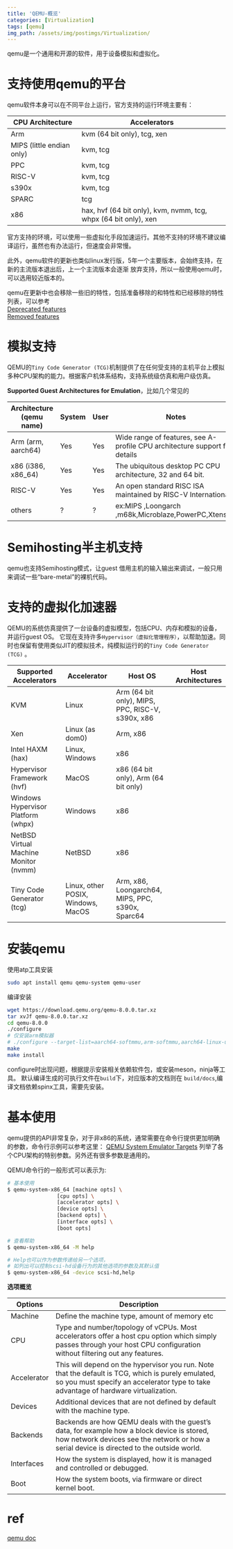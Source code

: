 ```yaml
---
title: 'QEMU-概览'
categories: [Virtualization]
tags: [qemu]
img_path: /assets/img/postimgs/Virtualization/
---
```


qemu是一个通用和开源的软件，用于设备模拟和虚拟化。

# 支持使用qemu的平台

qemu软件本身可以在不同平台上运行，官方支持的运行环境主要有：

| CPU Architecture  |  Accelerators |
| ----------------  |  ------------ |
|     Arm           |  kvm (64 bit only), tcg, xen |
| MIPS (little endian only)  |  kvm, tcg |
| PPC               |  kvm, tcg |
| RISC-V             |  kvm, tcg |
| s390x             |  kvm, tcg |
| SPARC             |  tcg |
| x86                |  hax, hvf (64 bit only), kvm, nvmm, tcg, whpx (64 bit only), xen |

官方支持的环境，可以使用一些虚拟化手段加速运行。其他不支持的环境不建议编译运行，虽然也有办法运行，但速度会非常慢。

此外，qemu软件的更新也类似linux发行版，5年一个主要版本，会始终支持，在新的主流版本退出后，上一个主流版本会逐渐
放弃支持，所以一般使用qemu时，可以选用较近版本的。

qemu在更新中也会移除一些旧的特性，包括准备移除的和特性和已经移除的特性列表，可以参考  
[Deprecated features](https://www.qemu.org/docs/master/about/deprecated.html)  
[Removed    features](https://www.qemu.org/docs/master/about/removed-features.html)  



# 模拟支持

QEMU的`Tiny Code Generator (TCG)`机制提供了在任何受支持的主机平台上模拟多种CPU架构的能力。根据客户机体系结构，支持系统级仿真和用户级仿真。

**Supported Guest Architectures for Emulation**，比如几个常见的

| Architecture (qemu name) | System |   User  |   Notes   |
| ------------------------ | ------ |   ----  |   -----   |
|   Arm (arm, aarch64)     | Yes   |  Yes  | Wide range of features, see A-profile CPU architecture support for details  |
|   x86 (i386, x86_64)     | Yes   |  Yes  | The ubiquitous desktop PC CPU architecture, 32 and 64 bit.      |
|   RISC-V                 | Yes   |  Yes  | An open standard RISC ISA maintained by RISC-V International      |
|   others                 | ?     |  ?    | ex:MIPS ,Loongarch ,m68k,Microblaze,PowerPC,Xtensa...     |


# Semihosting半主机支持

qemu也支持Semihosting模式，让guest 借用主机的输入输出来调试，一般只用来调试一些“bare-metal”的裸机代码。



# 支持的虚拟化加速器

QEMU的系统仿真提供了一台设备的虚拟模型，包括CPU、内存和模拟的设备，并运行guest OS。
它现在支持许多`Hypervisor（虚拟化管理程序）`，以帮助加速。同时也保留有使用类似JIT的模拟技术，纯模拟运行的的`Tiny Code Generator (TCG)` 。

|   Supported Accelerators   |      Accelerator  |   Host OS  |   Host Architectures   |
|   ----------------------   |    ------------   |   -------  |   ------------------   |
|   KVM   |   Linux   |   Arm (64 bit only), MIPS, PPC, RISC-V, s390x, x86    |
|   Xen   |   Linux (as dom0)   |   Arm, x86    |
|   Intel HAXM (hax)   |   Linux, Windows   |   x86    |
|   Hypervisor Framework (hvf)   |   MacOS   |   x86 (64 bit only), Arm (64 bit only)    |
|   Windows Hypervisor Platform (whpx)   |   Windows   |   x86    |
|   NetBSD Virtual Machine Monitor (nvmm)   |   NetBSD   |   x86    |
|   Tiny Code Generator (tcg)   |   Linux, other POSIX, Windows, MacOS   |   Arm, x86, Loongarch64, MIPS, PPC, s390x, Sparc64    |


# 安装qemu

使用atp工具安装
```bash
sudo apt install qemu qemu-system qemu-user
```

编译安装
```bash
wget https://download.qemu.org/qemu-8.0.0.tar.xz
tar xvJf qemu-8.0.0.tar.xz
cd qemu-8.0.0
./configure
# 仅安装arm模拟器
# ./configure --target-list=aarch64-softmmu,arm-softmmu,aarch64-linux-user,arm-linux-user
make
make install
```
configure时出现问题，根据提示安装相关依赖软件包，或安装meson，ninja等工具。
默认编译生成的可执行文件在`build`下，对应版本的文档则在 `build/docs`,编译文档依赖spinx工具，需要先安装。



# 基本使用

qemu提供的API非常复杂，对于非x86的系统，通常需要在命令行提供更加明确的参数，命令行示例可以参考这里：
[QEMU System Emulator Targets](https://www.qemu.org/docs/master/system/introduction.html)
列举了各个CPU架构的特别参数。另外还有很多参数是通用的。

QEMU命令行的一般形式可以表示为:
```bash
# 基本使用
$ qemu-system-x86_64 [machine opts] \
                [cpu opts] \
                [accelerator opts] \
                [device opts] \
                [backend opts] \
                [interface opts] \
                [boot opts]

# 查看帮助
$ qemu-system-x86_64 -M help

# Help也可以作为参数传递给另一个选项，
# 如列出可以控制scsi-hd设备行为的其他选项的参数及其默认值
$ qemu-system-x86_64 -device scsi-hd,help
```

**选项概览**  

| Options | Description |
|  ----- | ------------ |
| Machine | Define the machine type, amount of memory etc |
| CPU | Type and number/topology of vCPUs. Most accelerators offer a host cpu option which simply passes through your host CPU configuration without filtering out any features. |
| Accelerator | This will depend on the hypervisor you run. Note that the default is TCG, which is purely emulated, so you must specify an accelerator type to take advantage of hardware virtualization. |
| Devices | Additional devices that are not defined by default with the machine type. |
| Backends | Backends are how QEMU deals with the guest’s data, for example how a block device is stored, how network devices see the network or how a serial device is directed to the outside world. |
| Interfaces | How the system is displayed, how it is managed and controlled or debugged. |
| Boot | How the system boots, via firmware or direct kernel boot. |



# ref
[qemu doc](https://www.qemu.org/docs/master/about/build-platforms.html)
